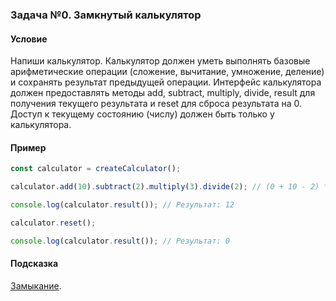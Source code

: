 ### Задача №0. Замкнутый калькулятор

#### Условие

Напиши калькулятор. Калькулятор должен уметь выполнять базовые арифметические операции (сложение, вычитание, умножение, деление) и сохранять результат предыдущей операции. Интерфейс калькулятора должен предоставлять методы add, subtract, multiply, divide, result для получения текущего результата и reset для сброса результата на 0.
Доступ к текущему состоянию (числу) должен быть только у калькулятора.

#### Пример

```js
const calculator = createCalculator();

calculator.add(10).subtract(2).multiply(3).divide(2); // (0 + 10 - 2) * 3 / 2

console.log(calculator.result()); // Результат: 12

calculator.reset();

console.log(calculator.result()); // Результат: 0
```

#### Подсказка

[Замыкание](https://learn.javascript.ru/closure).
